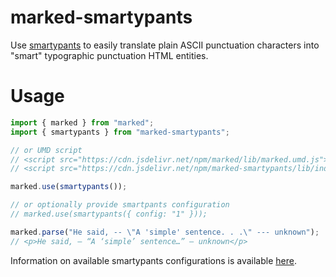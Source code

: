 # marked-smartypants

Use [smartypants](https://www.npmjs.com/package/smartypants) to easily translate plain ASCII punctuation characters into "smart" typographic punctuation HTML entities.

# Usage

```js
import { marked } from "marked";
import { smartypants } from "marked-smartypants";

// or UMD script
// <script src="https://cdn.jsdelivr.net/npm/marked/lib/marked.umd.js"></script>
// <script src="https://cdn.jsdelivr.net/npm/marked-smartypants/lib/index.umd.js"></script>

marked.use(smartypants());

// or optionally provide smartpants configuration
// marked.use(smartypants({ config: "1" }));

marked.parse("He said, -- \"A 'simple' sentence. . .\" --- unknown");
// <p>He said, – “A ‘simple’ sentence…” — unknown</p>
```

Information on available smartypants configurations is available [here](https://github.com/othree/smartypants.js#options-and-configuration).

